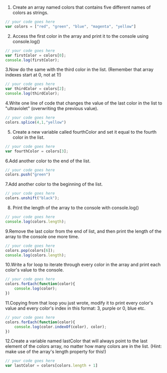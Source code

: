 1. Create an array named colors that contains five different names of colors as strings.

```js
// your code goes here
var colors = ["red", "green", "blue", "magenta", "yellow"]
```

2. Access the first color in the array and print it to the console using console.log()

```js
// your code goes here
var firstColor = colors[0];
console.log(firstColor);
```

3.Now do the same with the third color in the list. (Remember that array indexes start at 0, not at 1!)

```js
// your code goes here
var thirdColor = colors[2];
console.log(thirdColor);
```

4.Write one line of code that changes the value of the last color in the list to "ultraviolet" (overwriting the previous value).

```js
// your code goes here
colors.splice(4,1,"yellow")
```

5. Create a new variable called fourthColor and set it equal to the fourth color in the list.

```js
// your code goes here
var fourthColor = colors[3];
```

6.Add another color to the end of the list.

```js
// your code goes here
colors.push("green")
```

7.Add another color to the beginning of the list.

```js
// your code goes here
colors.unshift("black");
```

8. Print the length of the array to the console with console.log()

```js
// your code goes here
console.log(colors.length);
```

9.Remove the last color from the end of list, and then print the length of the array to the console one more time.

```js
// your code goes here
colors.pop(colors[6]);
console.log(colors.length);
```

10.Write a for loop to iterate through every color in the array and print each color's value to the console.

```js
// your code goes here
colors.forEach(function(color){
    console.log(color);
})
```

11.Copying from that loop you just wrote, modify it to print every color's value and every color's index in this format: 3, purple or 0, blue etc.

```js
// your code goes here
colors.forEach(function(color){
    console.log(color.indexOf(color), color);
})
```

12.Create a variable named lastColor that will always point to the last element of the colors array, no matter how many colors are in the list. (Hint: make use of the array's length property for this!)

```js
// your code goes here
var lastColor = colors[colors.length + 1]
```